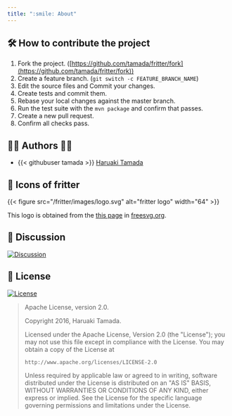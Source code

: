 ```yaml
---
title: ":smile: About"
---
```


## :hammer_and_wrench: How to contribute the project

1. Fork the project. ([https://github.com/tamada/fritter/fork](https://github.com/tamada/fritter/fork))
2. Create a feature branch. (`git switch -c FEATURE_BRANCH_NAME`)
3. Edit the source files and Commit your changes.
4. Create tests and commit them.
5. Rebase your local changes against the master branch.
6. Run the test suite with the `mvn package` and confirm that passes.
7. Create a new pull request.
8. Confirm all checks pass.

## :man_office_worker: Authors :woman_office_worker:

* {{< githubuser tamada >}} [Haruaki Tamada](https://github.com/tamada)

## :jack_o_lantern: Icons of fritter

{{< figure src="/fritter/images/logo.svg" alt="fritter logo" width="64" >}}

This logo is obtained from the [this page](https://freesvg.org/1546917940) in [freesvg.org](https://freesvg.org/).

## :speech_balloon: Discussion

[![Discussion](https://img.shields.io/badge/GitHub-Discussion-orange?logo=github)](https://github.com/tamada/fritter/discussions)

## :scroll: License

[![License](https://img.shields.io/badge/License-Apache%202.0-blue?logo=spdx)](https://github.com/tamada/fritter/blob/master/LICENSE)

> Apache License, version 2.0.
> 
> Copyright 2016, Haruaki Tamada.
> 
> Licensed under the Apache License, Version 2.0 (the "License");
> you may not use this file except in compliance with the License.
> You may obtain a copy of the License at
> 
>     http://www.apache.org/licenses/LICENSE-2.0
> 
> Unless required by applicable law or agreed to in writing, software
> distributed under the License is distributed on an "AS IS" BASIS,
> WITHOUT WARRANTIES OR CONDITIONS OF ANY KIND, either express or implied.
> See the License for the specific language governing permissions and
> limitations under the License.